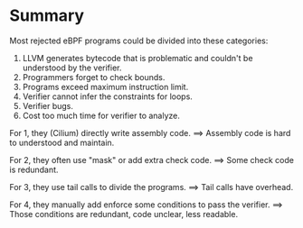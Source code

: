 # Summary

Most rejected eBPF programs could be divided into these categories:

1. LLVM generates bytecode that is problematic and couldn't be understood by the verifier.
2. Programmers forget to check bounds.
3. Programs exceed maximum instruction limit.
4. Verifier cannot infer the constraints for loops.
5. Verifier bugs.
6. Cost too much time for verifier to analyze.

For 1, they (Cilium) directly write assembly code. ==> Assembly code is hard to understood and maintain.

For 2, they often use "mask" or add extra check code. ==> Some check code is redundant.

For 3, they use tail calls to divide the programs. ==> Tail calls have overhead.

For 4, they manually add enforce some conditions to pass the verifier. ==> Those conditions are redundant, code unclear, less readable.
